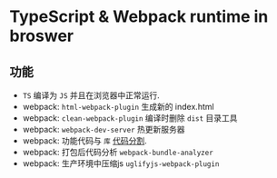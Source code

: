 # TypeScript & Webpack runtime in broswer

## 功能
+ `TS` 编译为 `JS` 并且在浏览器中正常运行.
+ webpack: `html-webpack-plugin` 生成新的 index.html
+ webpack: `clean-webpack-plugin` 编译时删除 `dist` 目录工具
+ webpack: `webpack-dev-server` 热更新服务器
+ webpack: 功能代码与 `库` [代码分割](https://webpack.js.org/plugins/split-chunks-plugin/).
+ webpack: 打包后代码分析 `webpack-bundle-analyzer`
+ webpack: 生产环境中压缩js `uglifyjs-webpack-plugin`